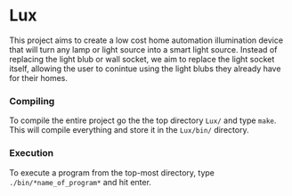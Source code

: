 # Lux

This project aims to create a low cost home automation illumination device that will turn any lamp or light source into a smart light source. Instead of replacing the light blub or wall socket, we aim to replace the light socket itself, allowing the user to conintue using the light blubs they already have for their homes. 

<h3>Compiling</h3>

To compile the entire project go the the top directory ```Lux/``` and type ```make```. This will compile everything and store it in the ```Lux/bin/``` directory.

<h3>Execution</h3>

To execute a program from the top-most directory, type ```./bin/*name_of_program*``` and hit enter.
